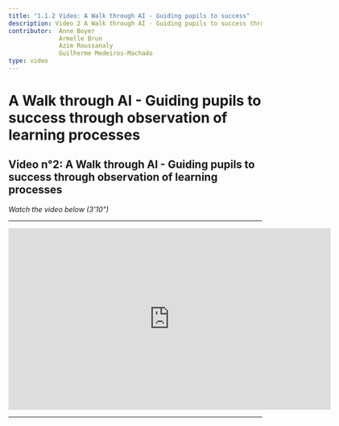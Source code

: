 ```yaml
---
title: "1.1.2 Video: A Walk through AI - Guiding pupils to success"
description: Video 2 A Walk through AI - Guiding pupils to success through observation of learning processes
contributor:  Anne Boyer
              Armelle Brun
              Azim Roussanaly
              Guilherme Medeiros-Machado
type: video
---
```

# A Walk through AI - Guiding pupils to success through observation of learning processes
## Video n°2: A Walk through AI - Guiding pupils to success through observation of learning processes
*Watch the video below (3'10")*

----------
<center><iframe width="640" height="360" src="https://www.youtube.com/embed/ESx1tF64iZk?rel=0&showinfo=0&cc_load_policy=1&hl=fr&modestbranding=1" frameborder="0" allowfullscreen></iframe></center>

-----------
